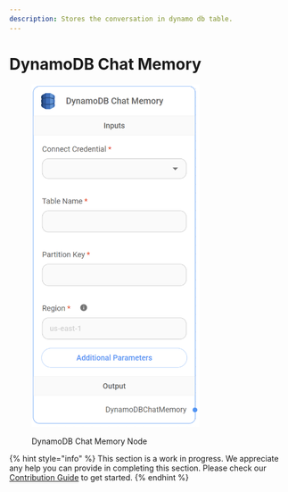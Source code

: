 ```yaml
---
description: Stores the conversation in dynamo db table.
---
```


# DynamoDB Chat Memory

<figure><img src="../../../.gitbook/assets/image--107-.png" alt="" width="301"><figcaption><p>DynamoDB Chat Memory Node</p></figcaption></figure>

{% hint style="info" %}
This section is a work in progress. We appreciate any help you can provide in completing this section. Please check our [Contribution Guide](../../../contributing/) to get started.
{% endhint %}
